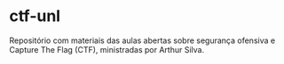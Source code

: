 # ctf-unl
Repositório com materiais das aulas abertas sobre segurança ofensiva e Capture The Flag (CTF), ministradas por Arthur Silva.
